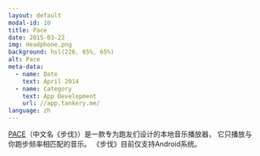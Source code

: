 ```yaml
---
layout: default
modal-id: 10
title: Pace
date: 2015-03-22
img: Headphone.png
background: hsl(226, 65%, 65%)
alt: Pace
meta-data:
  - name: Date
    text: April 2014
  - name: Category
    text: App Development
    url: //app.tankery.me/
language: zh
---
```


[PACE](//app.tankery.me/pace/)（中文名《步伐》）是一款专为跑友们设计的本地音乐播放器，
它只播放与你跑步频率相匹配的音乐。
《步伐》目前仅支持Android系统。
